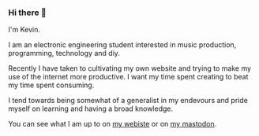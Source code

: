 ### Hi there 👋

I'm Kevin.

I am an electronic engineering student interested in music production, programming, technology and diy.

Recently I have taken to cultivating my own website and trying to make my use of the internet more productive.
I want my time spent creating to beat my time spent consuming.

I tend towards being somewhat of a generalist in my endevours and pride myself on learning and having a broad knowledge.

You can see what I am up to on [my webiste](https://kevinnel.com) or on [my mastodon](https://merveilles.town/@kevin).
